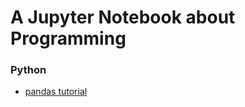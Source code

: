 # A Jupyter Notebook about Programming

### Python
* <a href='/blob/master/Python/pandas-tutorial.ipynb'>pandas tutorial</a>
